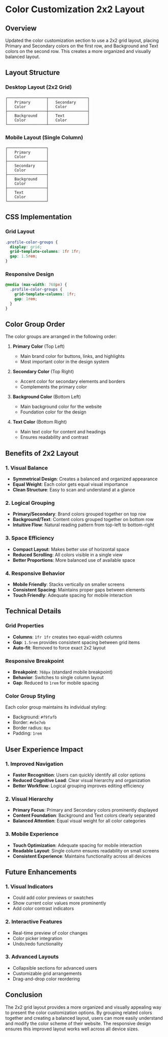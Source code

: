 # Color Customization 2x2 Layout

## Overview
Updated the color customization section to use a 2x2 grid layout, placing Primary and Secondary colors on the first row, and Background and Text colors on the second row. This creates a more organized and visually balanced layout.

## Layout Structure

### Desktop Layout (2x2 Grid)
```
┌─────────────────┬─────────────────┐
│   Primary       │   Secondary     │
│   Color         │   Color         │
├─────────────────┼─────────────────┤
│   Background    │   Text          │
│   Color         │   Color         │
└─────────────────┴─────────────────┘
```

### Mobile Layout (Single Column)
```
┌─────────────────┐
│   Primary       │
│   Color         │
├─────────────────┤
│   Secondary     │
│   Color         │
├─────────────────┤
│   Background    │
│   Color         │
├─────────────────┤
│   Text          │
│   Color         │
└─────────────────┘
```

## CSS Implementation

### Grid Layout
```css
.profile-color-groups {
  display: grid;
  grid-template-columns: 1fr 1fr;
  gap: 1.5rem;
}
```

### Responsive Design
```css
@media (max-width: 768px) {
  .profile-color-groups {
    grid-template-columns: 1fr;
    gap: 1rem;
  }
}
```

## Color Group Order

The color groups are arranged in the following order:

1. **Primary Color** (Top Left)
   - Main brand color for buttons, links, and highlights
   - Most important color in the design system

2. **Secondary Color** (Top Right)
   - Accent color for secondary elements and borders
   - Complements the primary color

3. **Background Color** (Bottom Left)
   - Main background color for the website
   - Foundation color for the design

4. **Text Color** (Bottom Right)
   - Main text color for content and headings
   - Ensures readability and contrast

## Benefits of 2x2 Layout

### 1. Visual Balance
- **Symmetrical Design**: Creates a balanced and organized appearance
- **Equal Weight**: Each color gets equal visual importance
- **Clean Structure**: Easy to scan and understand at a glance

### 2. Logical Grouping
- **Primary/Secondary**: Brand colors grouped together on top row
- **Background/Text**: Content colors grouped together on bottom row
- **Intuitive Flow**: Natural reading pattern from top-left to bottom-right

### 3. Space Efficiency
- **Compact Layout**: Makes better use of horizontal space
- **Reduced Scrolling**: All colors visible in a single view
- **Better Proportions**: More balanced use of available space

### 4. Responsive Behavior
- **Mobile Friendly**: Stacks vertically on smaller screens
- **Consistent Spacing**: Maintains proper gaps between elements
- **Touch Friendly**: Adequate spacing for mobile interaction

## Technical Details

### Grid Properties
- **Columns**: `1fr 1fr` creates two equal-width columns
- **Gap**: `1.5rem` provides consistent spacing between grid items
- **Auto-fit**: Removed to force exact 2x2 layout

### Responsive Breakpoint
- **Breakpoint**: `768px` (standard mobile breakpoint)
- **Behavior**: Switches to single column layout
- **Gap**: Reduced to `1rem` for mobile spacing

### Color Group Styling
Each color group maintains its individual styling:
- Background: `#f9fafb`
- Border: `#e5e7eb`
- Border radius: `8px`
- Padding: `1rem`

## User Experience Impact

### 1. Improved Navigation
- **Faster Recognition**: Users can quickly identify all color options
- **Reduced Cognitive Load**: Clear visual hierarchy and organization
- **Better Workflow**: Logical grouping improves editing efficiency

### 2. Visual Hierarchy
- **Primary Focus**: Primary and Secondary colors prominently displayed
- **Content Foundation**: Background and Text colors clearly separated
- **Balanced Attention**: Equal visual weight for all color categories

### 3. Mobile Experience
- **Touch Optimization**: Adequate spacing for mobile interaction
- **Readable Layout**: Single column ensures readability on small screens
- **Consistent Experience**: Maintains functionality across all devices

## Future Enhancements

### 1. Visual Indicators
- Could add color previews or swatches
- Show current color values more prominently
- Add color contrast indicators

### 2. Interactive Features
- Real-time preview of color changes
- Color picker integration
- Undo/redo functionality

### 3. Advanced Layouts
- Collapsible sections for advanced users
- Customizable grid arrangements
- Drag-and-drop color reordering

## Conclusion

The 2x2 grid layout provides a more organized and visually appealing way to present the color customization options. By grouping related colors together and creating a balanced layout, users can more easily understand and modify the color scheme of their website. The responsive design ensures this improved layout works well across all device sizes.
